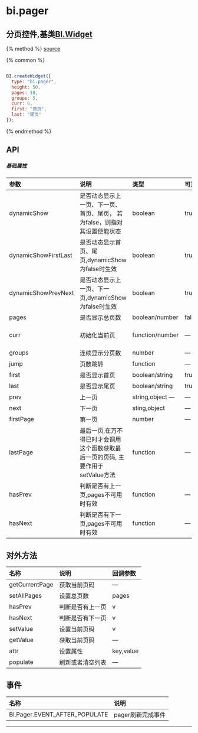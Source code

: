 # bi.pager

## 分页控件,基类[BI.Widget](/core/widget.md)

{% method %}
[source](https://jsfiddle.net/fineui/rhhte9b3/)

{% common %}
```javascript

BI.createWidget({
  type: "bi.pager",
  height: 50,
  pages: 18,
  groups: 5,
  curr: 6,
  first: "首页",
  last: "尾页"
});


```

{% endmethod %}

## API
##### 基础属性
| 参数    | 说明           | 类型  | 可选值 | 默认值
| :------ |:-------------  | :-----| :----|:----
| dynamicShow | 是否动态显示上一页、下一页、首页、尾页， 若为false，则指对其设置使能状态 | boolean| true,false | true|
| dynamicShowFirstLast | 是否动态显示首页、尾页,dynamicShow为false时生效| boolean| true,false | false |
| dynamicShowPrevNext | 是否动态显示上一页、下一页,dynamicShow为false时生效 | boolean| true,false | false|
| pages | 是否显示总页数 | boolean/number| false,number|false|
| curr | 初始化当前页 | function/number | —| function(){return 1;}|
| groups | 连续显示分页数 | number | — | 0 |
| jump | 页数跳转| function |— | —|
| first | 是否显示首页 | boolean/string | true,false,string| false|
| last | 是否显示尾页 | boolean/string | true,false,string| false|
| prev | 上一页 | string,object —| — |"上一页" |
| next | 下一页 | sting,object| —| "下一页" |
| firstPage | 第一页 | number|— | 1 |
| lastPage | 最后一页,在万不得已时才会调用这个函数获取最后一页的页码,  主要作用于setValue方法 | function | —| function(){ return 1;}|
| hasPrev | 判断是否有上一页,pages不可用时有效 | function | —| — |
| hasNext | 判断是否有下一页,pages不可用时有效 | function |— | — |


## 对外方法
| 名称     | 说明                           |  回调参数     
| :------ |:-------------                  | :-----   
| getCurrentPage | 获取当前页码 | —|
| setAllPages | 设置总页数 | pages |
| hasPrev | 判断是否有上一页 |  v |
| hasNext |  判断是否有下一页 |  v |
| setValue |  设置当前页码 | v |
| getValue | 获取当前页码 | —|
| attr | 设置属性 | key,value |
| populate | 刷新或者清空列表| —|

## 事件
| 名称     | 说明          |
| :------ |:------------- |
| BI.Pager.EVENT_AFTER_POPULATE   |  pager刷新完成事件   |

---


